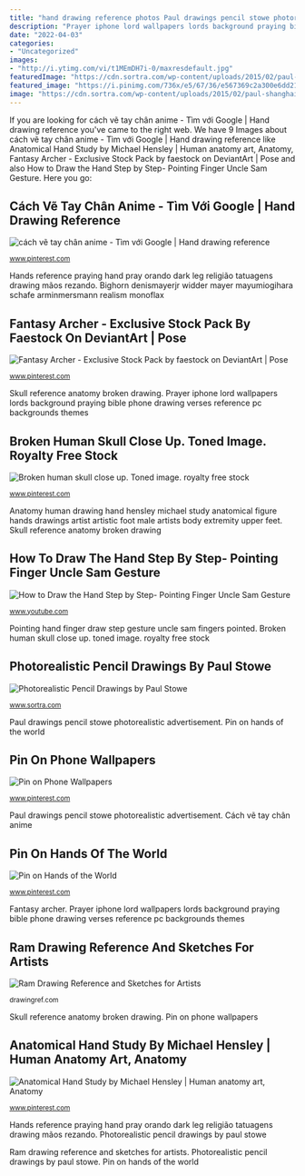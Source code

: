 ```yaml
---
title: "hand drawing reference photos Paul drawings pencil stowe photorealistic advertisement"
description: "Prayer iphone lord wallpapers lords background praying bible phone drawing verses reference pc backgrounds themes"
date: "2022-04-03"
categories:
- "Uncategorized"
images:
- "http://i.ytimg.com/vi/t1MEmDH7i-0/maxresdefault.jpg"
featuredImage: "https://cdn.sortra.com/wp-content/uploads/2015/02/paul-shanghai16.jpg"
featured_image: "https://i.pinimg.com/736x/e5/67/36/e567369c2a300e6dd217595415f227c3.jpg"
image: "https://cdn.sortra.com/wp-content/uploads/2015/02/paul-shanghai16.jpg"
---
```


If you are looking for cách vẽ tay chân anime - Tìm với Google | Hand drawing reference you've came to the right web. We have 9 Images about cách vẽ tay chân anime - Tìm với Google | Hand drawing reference like Anatomical Hand Study by Michael Hensley | Human anatomy art, Anatomy, Fantasy Archer - Exclusive Stock Pack by faestock on DeviantArt | Pose and also How to Draw the Hand Step by Step- Pointing Finger Uncle Sam Gesture. Here you go:

## Cách Vẽ Tay Chân Anime - Tìm Với Google | Hand Drawing Reference

![cách vẽ tay chân anime - Tìm với Google | Hand drawing reference](https://i.pinimg.com/736x/e5/67/36/e567369c2a300e6dd217595415f227c3.jpg "Pin on hands of the world")

<small>www.pinterest.com</small>

Hands reference praying hand pray orando dark leg religião tatuagens drawing mãos rezando. Bighorn denismayerjr widder mayer mayumiogihara schafe arminmersmann realism monoflax

## Fantasy Archer - Exclusive Stock Pack By Faestock On DeviantArt | Pose

![Fantasy Archer - Exclusive Stock Pack by faestock on DeviantArt | Pose](https://i.pinimg.com/736x/b3/13/df/b313dfe10f8e971825bb32b35d8fdef5.jpg "Hands reference praying hand pray orando dark leg religião tatuagens drawing mãos rezando")

<small>www.pinterest.com</small>

Skull reference anatomy broken drawing. Prayer iphone lord wallpapers lords background praying bible phone drawing verses reference pc backgrounds themes

## Broken Human Skull Close Up. Toned Image. Royalty Free Stock

![Broken human skull close up. Toned image. royalty free stock](https://i.pinimg.com/736x/8d/ae/95/8dae9570fff6e31c197eb6a7fc768f0e.jpg "Paul drawings pencil stowe photorealistic advertisement")

<small>www.pinterest.com</small>

Anatomy human drawing hand hensley michael study anatomical figure hands drawings artist artistic foot male artists body extremity upper feet. Skull reference anatomy broken drawing

## How To Draw The Hand Step By Step- Pointing Finger Uncle Sam Gesture

![How to Draw the Hand Step by Step- Pointing Finger Uncle Sam Gesture](http://i.ytimg.com/vi/t1MEmDH7i-0/maxresdefault.jpg "Ram drawing reference and sketches for artists")

<small>www.youtube.com</small>

Pointing hand finger draw step gesture uncle sam fingers pointed. Broken human skull close up. toned image. royalty free stock

## Photorealistic Pencil Drawings By Paul Stowe

![Photorealistic Pencil Drawings by Paul Stowe](https://cdn.sortra.com/wp-content/uploads/2015/02/paul-shanghai16.jpg "Pin on phone wallpapers")

<small>www.sortra.com</small>

Paul drawings pencil stowe photorealistic advertisement. Pin on hands of the world

## Pin On Phone Wallpapers

![Pin on Phone Wallpapers](https://i.pinimg.com/736x/8f/2b/b2/8f2bb2df4208d709a78f680d8f7ee38d--inspiring-sayings-drawing-reference.jpg "Fantasy archer")

<small>www.pinterest.com</small>

Paul drawings pencil stowe photorealistic advertisement. Cách vẽ tay chân anime

## Pin On Hands Of The World

![Pin on Hands of the World](https://i.pinimg.com/736x/ed/94/67/ed94671f2c5b808934f533740b75c8a2.jpg "Anatomy human drawing hand hensley michael study anatomical figure hands drawings artist artistic foot male artists body extremity upper feet")

<small>www.pinterest.com</small>

Fantasy archer. Prayer iphone lord wallpapers lords background praying bible phone drawing verses reference pc backgrounds themes

## Ram Drawing Reference And Sketches For Artists

![Ram Drawing Reference and Sketches for Artists](https://drawingref.com/wp-content/uploads/2021/04/ram_drawing_reference6-1024x762.jpg "Fantasy archer")

<small>drawingref.com</small>

Skull reference anatomy broken drawing. Pin on phone wallpapers

## Anatomical Hand Study By Michael Hensley | Human Anatomy Art, Anatomy

![Anatomical Hand Study by Michael Hensley | Human anatomy art, Anatomy](https://i.pinimg.com/736x/eb/66/e6/eb66e67f2afb8d94ed5456dea09418c9.jpg "Photorealistic pencil drawings by paul stowe")

<small>www.pinterest.com</small>

Hands reference praying hand pray orando dark leg religião tatuagens drawing mãos rezando. Photorealistic pencil drawings by paul stowe

Ram drawing reference and sketches for artists. Photorealistic pencil drawings by paul stowe. Pin on hands of the world
